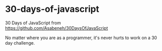 # 30-days-of-javascript
30 Days of JavaScript from https://github.com/Asabeneh/30DaysOfJavaScript

No matter where you are as a programmer, it's never hurts to work on a 30 day challenge.
